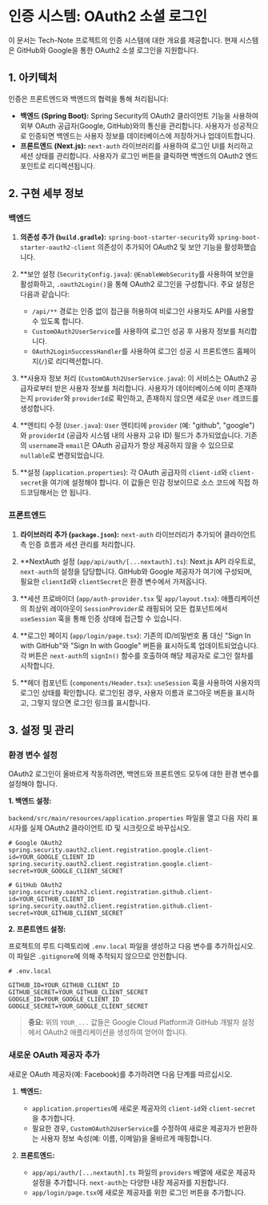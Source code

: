 # 인증 시스템: OAuth2 소셜 로그인

이 문서는 Tech-Note 프로젝트의 인증 시스템에 대한 개요를 제공합니다. 현재 시스템은 GitHub와 Google을 통한 OAuth2 소셜 로그인을 지원합니다.

## 1. 아키텍처

인증은 프론트엔드와 백엔드의 협력을 통해 처리됩니다:

*   **백엔드 (Spring Boot):** Spring Security의 OAuth2 클라이언트 기능을 사용하여 외부 OAuth 공급자(Google, GitHub)와의 통신을 관리합니다. 사용자가 성공적으로 인증되면 백엔드는 사용자 정보를 데이터베이스에 저장하거나 업데이트합니다.
*   **프론트엔드 (Next.js):** `next-auth` 라이브러리를 사용하여 로그인 UI를 처리하고 세션 상태를 관리합니다. 사용자가 로그인 버튼을 클릭하면 백엔드의 OAuth2 엔드포인트로 리디렉션됩니다.

## 2. 구현 세부 정보

### 백엔드

1.  **의존성 추가 (`build.gradle`):**
    `spring-boot-starter-security`와 `spring-boot-starter-oauth2-client` 의존성이 추가되어 OAuth2 및 보안 기능을 활성화했습니다.

2.  **보안 설정 (`SecurityConfig.java`):
    `@EnableWebSecurity`를 사용하여 보안을 활성화하고, `.oauth2Login()`을 통해 OAuth2 로그인을 구성합니다. 주요 설정은 다음과 같습니다:
    *   `/api/**` 경로는 인증 없이 접근을 허용하여 비로그인 사용자도 API를 사용할 수 있도록 합니다.
    *   `CustomOAuth2UserService`를 사용하여 로그인 성공 후 사용자 정보를 처리합니다.
    *   `OAuth2LoginSuccessHandler`를 사용하여 로그인 성공 시 프론트엔드 홈페이지(`/`)로 리디렉션합니다.

3.  **사용자 정보 처리 (`CustomOAuth2UserService.java`):
    이 서비스는 OAuth2 공급자로부터 받은 사용자 정보를 처리합니다. 사용자가 데이터베이스에 이미 존재하는지 `provider`와 `providerId`로 확인하고, 존재하지 않으면 새로운 `User` 레코드를 생성합니다.

4.  **엔티티 수정 (`User.java`):
    `User` 엔티티에 `provider` (예: "github", "google")와 `providerId` (공급자 시스템 내의 사용자 고유 ID) 필드가 추가되었습니다. 기존의 `username`과 `email`은 OAuth 공급자가 항상 제공하지 않을 수 있으므로 `nullable`로 변경되었습니다.

5.  **설정 (`application.properties`):
    각 OAuth 공급자의 `client-id`와 `client-secret`을 여기에 설정해야 합니다. 이 값들은 민감 정보이므로 소스 코드에 직접 하드코딩해서는 안 됩니다.

### 프론트엔드

1.  **라이브러리 추가 (`package.json`):**
    `next-auth` 라이브러리가 추가되어 클라이언트 측 인증 흐름과 세션 관리를 처리합니다.

2.  **NextAuth 설정 (`app/api/auth/[...nextauth].ts`):
    Next.js API 라우트로, `next-auth`의 설정을 담당합니다. GitHub와 Google 제공자가 여기에 구성되며, 필요한 `clientId`와 `clientSecret`은 환경 변수에서 가져옵니다.

3.  **세션 프로바이더 (`app/auth-provider.tsx` 및 `app/layout.tsx`):
    애플리케이션의 최상위 레이아웃이 `SessionProvider`로 래핑되어 모든 컴포넌트에서 `useSession` 훅을 통해 인증 상태에 접근할 수 있습니다.

4.  **로그인 페이지 (`app/login/page.tsx`):
    기존의 ID/비밀번호 폼 대신 "Sign In with GitHub"와 "Sign In with Google" 버튼을 표시하도록 업데이트되었습니다. 각 버튼은 `next-auth`의 `signIn()` 함수를 호출하여 해당 제공자로 로그인 절차를 시작합니다.

5.  **헤더 컴포넌트 (`components/Header.tsx`):
    `useSession` 훅을 사용하여 사용자의 로그인 상태를 확인합니다. 로그인된 경우, 사용자 이름과 로그아웃 버튼을 표시하고, 그렇지 않으면 로그인 링크를 표시합니다.

## 3. 설정 및 관리

### 환경 변수 설정

OAuth2 로그인이 올바르게 작동하려면, 백엔드와 프론트엔드 모두에 대한 환경 변수를 설정해야 합니다.

**1. 백엔드 설정:**

`backend/src/main/resources/application.properties` 파일을 열고 다음 자리 표시자를 실제 OAuth2 클라이언트 ID 및 시크릿으로 바꾸십시오.

```properties
# Google OAuth2
spring.security.oauth2.client.registration.google.client-id=YOUR_GOOGLE_CLIENT_ID
spring.security.oauth2.client.registration.google.client-secret=YOUR_GOOGLE_CLIENT_SECRET

# GitHub OAuth2
spring.security.oauth2.client.registration.github.client-id=YOUR_GITHUB_CLIENT_ID
spring.security.oauth2.client.registration.github.client-secret=YOUR_GITHUB_CLIENT_SECRET
```

**2. 프론트엔드 설정:**

프로젝트의 루트 디렉토리에 `.env.local` 파일을 생성하고 다음 변수를 추가하십시오. 이 파일은 `.gitignore`에 의해 추적되지 않으므로 안전합니다.

```
# .env.local

GITHUB_ID=YOUR_GITHUB_CLIENT_ID
GITHUB_SECRET=YOUR_GITHUB_CLIENT_SECRET
GOOGLE_ID=YOUR_GOOGLE_CLIENT_ID
GOOGLE_SECRET=YOUR_GOOGLE_CLIENT_SECRET
```

> **중요:** 위의 `YOUR_...` 값들은 Google Cloud Platform과 GitHub 개발자 설정에서 OAuth2 애플리케이션을 생성하여 얻어야 합니다.

### 새로운 OAuth 제공자 추가

새로운 OAuth 제공자(예: Facebook)를 추가하려면 다음 단계를 따르십시오.

1.  **백엔드:**
    *   `application.properties`에 새로운 제공자의 `client-id`와 `client-secret`을 추가합니다.
    *   필요한 경우, `CustomOAuth2UserService`를 수정하여 새로운 제공자가 반환하는 사용자 정보 속성(예: 이름, 이메일)을 올바르게 매핑합니다.

2.  **프론트엔드:**
    *   `app/api/auth/[...nextauth].ts` 파일의 `providers` 배열에 새로운 제공자 설정을 추가합니다. `next-auth`는 다양한 내장 제공자를 지원합니다.
    *   `app/login/page.tsx`에 새로운 제공자를 위한 로그인 버튼을 추가합니다.
